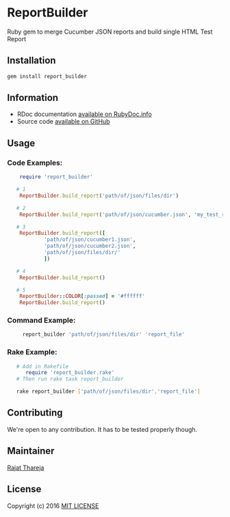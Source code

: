 # ReportBuilder
Ruby gem to merge Cucumber JSON reports and build single HTML Test Report

## Installation

```bash
gem install report_builder
```

## Information

* RDoc documentation [available on RubyDoc.info](http://www.rubydoc.info/gems/report_builder)
* Source code [available on GitHub](http://github.com/rajatthareja/ReportBuilder)

## Usage

### Code Examples:

```ruby
    require 'report_builder'

   # 1
    ReportBuilder.build_report('path/of/json/files/dir')

   # 2
    ReportBuilder.build_report('path/of/json/cucumber.json', 'my_test_report')

   # 3
    ReportBuilder.build_report([
            'path/of/json/cucumber1.json',
            'path/of/json/cucumber2.json',
            'path/of/json/files/dir/'
            ])

   # 4
    ReportBuilder.build_report()

   # 5
    ReportBuilder::COLOR[:passed] = '#ffffff'
    ReportBuilder.build_report()
```

### Command Example:

```bash
     report_builder 'path/of/json/files/dir' 'report_file'
```

### Rake Example:

```ruby
   # Add in Rakefile
      require 'report_builder.rake'
   # Then run rake task report_builder
```

```bash
   rake report_builder ['path/of/json/files/dir','report_file']
```

## Contributing

We're open to any contribution. It has to be tested properly though.

## Maintainer

[Rajat Thareja](http://www.rajatthareja.com)

## License

Copyright (c) 2016 [MIT LICENSE](LICENSE)